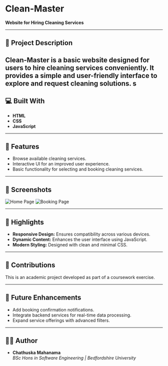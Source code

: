 # Clean-Master

**Website for Hiring Cleaning Services**

---

## 📝 Project Description
Clean-Master is a basic website designed for users to hire cleaning services conveniently. It provides a simple and user-friendly interface to explore and request cleaning solutions.
s
---

## 💻 Built With

- **HTML**  
- **CSS**  
- **JavaScript**

---

## 🎯 Features

- Browse available cleaning services.
- Interactive UI for an improved user experience.
- Basic functionality for selecting and booking cleaning services.

---

## 📸 Screenshots
![Home Page](screenshot-home.png)
![Booking Page](screenshot-booking.png)

---

## 🌟 Highlights

- **Responsive Design:** Ensures compatibility across various devices.
- **Dynamic Content:** Enhances the user interface using JavaScript.
- **Modern Styling:** Designed with clean and minimal CSS.

---

## 🤝 Contributions
This is an academic project developed as part of a coursework exercise.

---

## 🚀 Future Enhancements
- Add booking confirmation notifications.
- Integrate backend services for real-time data processing.
- Expand service offerings with advanced filters.

---

## 👨‍💻 Author

- **Chathuska Mahanama**  
  *BSc Hons in Software Engineering | Bedfordshire University*

